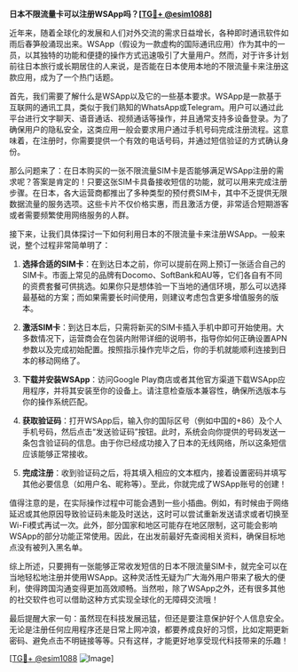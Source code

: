 **日本不限流量卡可以注册WSApp吗？[[TG💪+ @esim1088](https://t.me/s/esim1088)]**

近年来，随着全球化的发展和人们对外交流的需求日益增长，各种即时通讯软件如雨后春笋般涌现出来。WSApp（假设为一款虚构的国际通讯应用）作为其中的一员，以其独特的功能和便捷的操作方式迅速吸引了大量用户。然而，对于许多计划前往日本旅行或长期居住的人来说，是否能在日本使用本地的不限流量卡来注册这款应用，成为了一个热门话题。

首先，我们需要了解什么是WSApp以及它的一些基本要求。WSApp是一款基于互联网的通讯工具，类似于我们熟知的WhatsApp或Telegram。用户可以通过此平台进行文字聊天、语音通话、视频通话等操作，并且通常支持多设备登录。为了确保用户的隐私安全，这类应用一般会要求用户通过手机号码完成注册流程。这意味着，在注册时，你需要提供一个有效的电话号码，并通过短信验证的方式确认身份。

那么问题来了：在日本购买的一张不限流量SIM卡是否能够满足WSApp注册的需求呢？答案是肯定的！只要这张SIM卡具备接收短信的功能，就可以用来完成注册步骤。在日本，各大运营商都推出了多种类型的预付费SIM卡，其中不乏提供无限数据流量的服务选项。这些卡片不仅价格实惠，而且激活方便，非常适合短期游客或者需要频繁使用网络服务的人群。

接下来，让我们具体探讨一下如何利用日本的不限流量卡来注册WSApp。一般来说，整个过程非常简单明了：

1. **选择合适的SIM卡**：在到达日本之前，你可以提前在网上预订一张适合自己的SIM卡。市面上常见的品牌有Docomo、SoftBank和AU等，它们各自有不同的资费套餐可供挑选。如果你只是想体验一下当地的通信环境，那么可以选择最基础的方案；而如果需要长时间使用，则建议考虑包含更多增值服务的版本。

2. **激活SIM卡**：到达日本后，只需将新买的SIM卡插入手机中即可开始使用。大多数情况下，运营商会在包装内附带详细的说明书，指导你如何正确设置APN参数以及完成初始配置。按照指示操作完毕之后，你的手机就能顺利连接到日本的移动网络了。

3. **下载并安装WSApp**：访问Google Play商店或者其他官方渠道下载WSApp应用程序，并将其安装至你的设备上。请注意检查版本兼容性，确保所选版本与你的操作系统匹配。

4. **获取验证码**：打开WSApp后，输入你的国际区号（例如中国的+86）及个人手机号码，然后点击“发送验证码”按钮。此时，系统会向你提供的号码发送一条包含验证码的信息。由于你已经成功接入了日本的无线网络，所以这条短信应该能够正常接收。

5. **完成注册**：收到验证码之后，将其填入相应的文本框内，接着设置密码并填写其他必要信息（如用户名、昵称等）。至此，你就完成了WSApp账号的创建！

值得注意的是，在实际操作过程中可能会遇到一些小插曲。例如，有时候由于网络延迟或其他原因导致验证码未能及时送达，这时可以尝试重新发送请求或者切换至Wi-Fi模式再试一次。此外，部分国家和地区可能存在地区限制，这可能会影响WSApp的部分功能正常使用。因此，在出发前最好先查阅相关资料，确保目标地点没有被列入黑名单。

综上所述，只要拥有一张能够正常收发短信的日本不限流量SIM卡，就完全可以在当地轻松地注册并使用WSApp。这种灵活性无疑为广大海外用户带来了极大的便利，使得跨国沟通变得更加高效顺畅。当然啦，除了WSApp之外，还有很多其他的社交软件也可以借助这种方式实现全球化的无障碍交流哦！

最后提醒大家一句：虽然现在科技发展迅猛，但还是要注意保护好个人信息安全。无论是注册任何应用程序还是日常上网冲浪，都要养成良好的习惯，比如定期更新密码、避免点击不明链接等等。只有这样，才能更好地享受现代科技带来的乐趣！

[[TG💪+ @esim1088](https://t.me/s/esim1088) ![Image](https://i.postimg.cc/4NQfJmqS/Snipaste-2025-05-13-00-14-12.png)]